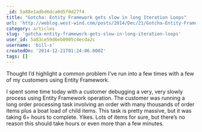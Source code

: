 ```yaml
---
_id: 5a88e1adbd6dca0d5f0d27f4
title: "Gotcha: Entity Framework gets slow in long Iteration Loops"
url: 'http://weblog.west-wind.com/posts/2014/Dec/21/Gotcha-Entity-Framework-gets-slow-in-long-Iteration-Loops'
category: articles
slug: 'gotcha-entity-framework-gets-slow-in-long-iteration-loops'
user_id: 5a83ce59d6eb0005c4ecda2c
username: 'bill-s'
createdOn: '2014-12-21T01:24:06.000Z'
tags: []
---
```


Thought I’d highlight a common problem I’ve run into a few times with a few of my customers using Entity Framework.

I spent some time today with a customer debugging a very, very slowly process using Entity Framework operation. The customer was running a long order processing task involving an order with many thousands of order items plus a boat load of child items. This task is pretty massive, but it was taking 6+ hours to complete. Yikes. Lots of items for sure, but there’s no reason this should take hours or even more than a few minutes.
